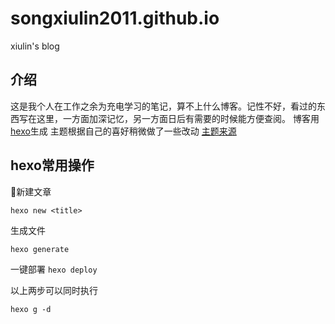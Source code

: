 # songxiulin2011.github.io
xiulin's blog
## 介绍
这是我个人在工作之余为充电学习的笔记，算不上什么博客。记性不好，看过的东西写在这里，一方面加深记忆，另一方面日后有需要的时候能方便查阅。
博客用[hexo](https://hexo.io/zh-cn/docs/index.html)生成 主题根据自己的喜好稍微做了一些改动 [主题来源](https://hexo.io/themes/)

## hexo常用操作
新建文章

`hexo new <title>`

生成文件

`hexo generate`

一键部署
`hexo deploy`

以上两步可以同时执行

`hexo g -d`
